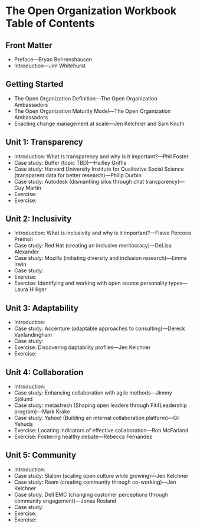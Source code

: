 # The Open Organization Workbook Table of Contents

## Front Matter

- Preface—Bryan Behrenshausen
- Introduction—Jim Whitehurst

## Getting Started

- The Open Organization Definition—The Open Organization Ambassadors
- The Open Organization Maturity Model—The Open Organization Ambassadors
- Enacting change management at scale—Jen Kelchner and Sam Knuth 

## Unit 1: Transparency

- Introduction: What is transparency and why is it important?—Phil Foster
- Case study: Buffer (topic TBD)—Hailley Griffis
- Case study: Harvard University Institute for Qualitative Social Science (transparent data for better research)—Philip Durbin
- Case study: Autodesk (dismantling silos through chat transparency)—Guy Martin
- Exercise: 
- Exercise: 

## Unit 2: Inclusivity

- Introduction: What is inclusivity and why is it important?—Flavio Percoco Premoli
- Case study: Red Hat (creating an inclusive meritocracy)—DeLisa Alexander
- Case study: Mozilla (initiating diversity and inclusion research)—Emma Irwin
- Case study: 
- Exercise: 
- Exercise: Identifying and working with open source personality types—Laura Hilliger

## Unit 3: Adaptability

- Introduction: 
- Case study: Accenture (adaptable approaches to consulting)—Dereck Vanlandingham
- Case study: 
- Exercise: Discovering daptability profiles—Jen Kelchner
- Exercise: 

## Unit 4: Collaboration

- Introduction: 
- Case study: Enhancing collaboration with agile methods—Jimmy Sjölund
- Case study: metasfresh (Shaping open leaders through Fit4Leadership program)—Mark Krake
- Case study: Yahoo! (Building an internal collaboration platform)—Gil Yehuda
- Exercise: Locating indicators of effective collaboration—Ron McFarland
- Exercise: Fostering healthy debate—Rebecca Fernandez

## Unit 5: Community

- Introduction: 
- Case study: Slalom (scaling open culture while growing)—Jen Kelchner
- Case study: Roam (creating community through co-working)—Jen Kelchner
- Case study: Dell EMC (changing customer perceptions through community engagement)—Jonas Rosland
- Case study: 
- Exercise: 
- Exercise: 

